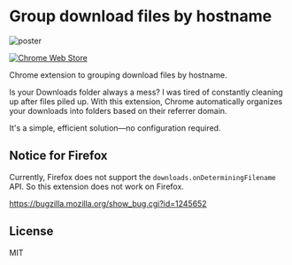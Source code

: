 # Group download files by hostname

![poster](https://user-images.githubusercontent.com/3516343/205455517-4ebdf631-dbe4-403d-bcb7-89ae708ca5c4.jpg)

[![Chrome Web Store](https://img.shields.io/chrome-web-store/v/hmgdpdkbogmjhompkkeafjjpndfnghei?style=for-the-badge)](https://chrome.google.com/webstore/detail/hmgdpdkbogmjhompkkeafjjpndfnghei)

Chrome extension to grouping download files by hostname.

Is your Downloads folder always a mess? I was tired of constantly cleaning up after files piled up. With this extension, Chrome automatically organizes your downloads into folders based on their referrer domain.

It's a simple, efficient solution—no configuration required.

## Notice for Firefox

Currently, Firefox does not support the `downloads.onDeterminingFilename` API. So this extension does not work on Firefox.

https://bugzilla.mozilla.org/show_bug.cgi?id=1245652

## License

MIT
